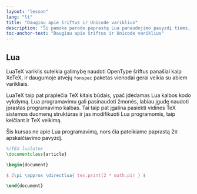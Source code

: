 ```yaml
---
layout: "lesson"
lang: "lt"
title: "Daugiau apie šriftus ir Unicode variklius"
description: "Ši pamoka parodo paprastą Lua panaudojimo pavyzdį tiems, kas nori panaudoti Lua programavimą savo dokumentuose"
toc-anchor-text: "Daugiau apie šriftus ir Unicode variklius"
---
```


## Lua

LuaTeX variklis suteikia galimybę naudoti OpenType šriftus panašiai kaip
XeTeX, ir daugumoje atvejų `fonspec` paketas vienodai gerai veikia su abiem
varikliais.

LuaTeX taip pat praplečia TeX kitais būdais, ypač įdėdamas Lua kalbos kodo
vykdymą.  Lua programavimu gali pasinaudoti žmonės, labiau įgudę naudoti
įprastas programavimo kalbas.  Tai taip pat įgalina pasiekti vidines TeX
sistemos duomenų struktūras ir jas modifikuoti Lua programomis, taip keičiant
ir TeX veikimą.

Šis kursas ne apie Lua programavimą, nors čia pateikiame paprastą 2π apskaičiavimo pavyzdį.

```latex
%!TEX lualatex
\documentclass{article}

\begin{document}

$ 2\pi \approx \directlua{ tex.print(2 * math.pi) } $

\end{document}
```

